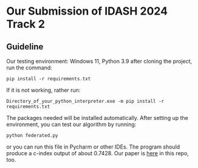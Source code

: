 # Our Submission of IDASH 2024 Track 2


## Guideline
Our testing environment: Windows 11, Python 3.9
after cloning the project, run the command:
```
pip install -r requirements.txt
```
If it is not working, rather run:
```
Directory_of_your_python_interpreter.exe -m pip install -r requirements.txt
```
The packages needed will be installed automatically. After setting up the environment, you can test our algorithm by running:
```
python federated.py
```
or you can run this file in Pycharm or other IDEs. The program should produce a c-index output of about 0.7428. Our paper is <a href="https://github.com/EuclidNorm/iDash2024-LARC-Submission/blob/master/LARC_document.pdf" target="_blank">here</a> in this repo, too. 
